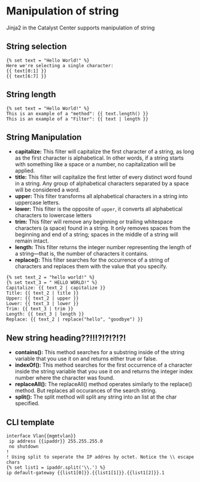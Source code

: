 # Manipulation of string
Jinja2 in the Catalyst Center supports manipulation of string

## String selection
```
{% set text = "Hello World!" %}
Here we're selecting a single character:
{{ text[0:1] }}
{{ text[6:7] }}
```

## String length
```
{% set text = "Hello World!" %}
This is an example of a "method": {{ text.length() }}
This is an example of a "Filter": {{ text | length }}
```

## String Manipulation
- **capitalize:** This filter will capitalize the first character of a string, as long as the first character is alphabetical. In other words, if a string starts with something like a space or a number, no capitalization will be applied.
- **title:** This filter will capitalize the first letter of every distinct word found in a string. Any group of alphabetical characters separated by a space will be considered a word.
- **upper:** This filter transforms all alphabetical characters in a string into uppercase letters.
- **lower:** This filter is the opposite of `upper`, it converts all alphabetical characters to lowercase letters
- **trim:** This filter will remove any beginning or trailing whitespace characters (a space) found in a string. It only removes spaces from the beginning and end of a string; spaces in the middle of a string will remain intact.
- **length:** This filter returns the integer number representing the length of a string—that is, the number of characters it contains.
- **replace():** This filter searches for the occurrence of a string of characters and replaces them with the value that you specify.

```
{% set text_2 = "hello world!" %}
{% set text_3 = " HELLO WORLD!" %}
Capitalize: {{ text_2 | capitalize }}
Title: {{ text_2 | title }}
Upper: {{ text_2 | upper }}
Lower: {{ text_3 | lower }}
Trim: {{ text_3 | trim }}
Length: {{ text_3 | length }}
Replace: {{ text_2 | replace("hello", "goodbye") }}
```

## New string heading??!!!?!?!?!?!
- **contains():** This method searches for a substring inside of the string variable that you use it on and returns either true or false.
- **indexOf():** This method searches for the first occurrence of a character inside the string variable that you use it on and returns the integer index number where the character was found.
- **replaceAll():** The replaceAll() method operates similarly to the replace() method. But replaces all occurances of the search string.
- **split():** The split method will split any string into an list at the char specified.

## CLI template
```
interface Vlan{{mgmtvlan}}
 ip address {{ipaddr}} 255.255.255.0
 no shutdown
!
! Using split to seperate the IP addres by octet. Notice the \\ escape  chars
{% set list1 = ipaddr.split('\\.') %}
ip default-gateway {{list1[0]}}.{{list1[1]}}.{{list1[2]}}.1
```
